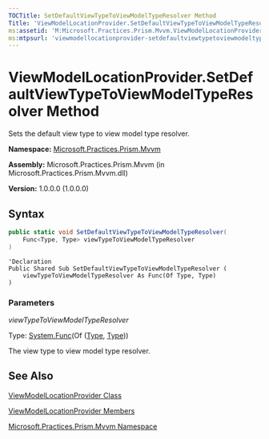 ```yaml
---
TOCTitle: SetDefaultViewTypeToViewModelTypeResolver Method
Title: 'ViewModelLocationProvider.SetDefaultViewTypeToViewModelTypeResolver Method (Microsoft.Practices.Prism.Mvvm)'
ms:assetid: 'M:Microsoft.Practices.Prism.Mvvm.ViewModelLocationProvider.SetDefaultViewTypeToViewModelTypeResolver(System.Func{System.Type,System.Type})'
ms:mtpsurl: 'viewmodellocationprovider-setdefaultviewtypetoviewmodeltyperesolver-method-mspp-mvvm.md'
---
```



# ViewModelLocationProvider.SetDefaultViewTypeToViewModelTypeResolver Method

Sets the default view type to view model type resolver.

**Namespace:** [Microsoft.Practices.Prism.Mvvm](/patterns-practices/reference/mspp-mvvm-namespace)

**Assembly:** Microsoft.Practices.Prism.Mvvm (in Microsoft.Practices.Prism.Mvvm.dll) 

**Version:** 1.0.0.0 (1.0.0.0)

## Syntax

```C#
public static void SetDefaultViewTypeToViewModelTypeResolver(
	Func<Type, Type> viewTypeToViewModelTypeResolver
)
```

```VB
'Declaration
Public Shared Sub SetDefaultViewTypeToViewModelTypeResolver ( 
	viewTypeToViewModelTypeResolver As Func(Of Type, Type)
)
```

### Parameters

*viewTypeToViewModelTypeResolver*

Type: [System.Func](http://msdn.microsoft.com/en-us/library/bb549151)(Of ([Type](http://msdn.microsoft.com/en-us/library/42892f65), [Type](http://msdn.microsoft.com/en-us/library/42892f65)))

The view type to view model type resolver.

## See Also

[ViewModelLocationProvider Class](/patterns-practices/reference/viewmodellocationprovider-class-mspp-mvvm)

[ViewModelLocationProvider Members](/patterns-practices/reference/viewmodellocationprovider-members-mspp-mvvm)

[Microsoft.Practices.Prism.Mvvm Namespace](/patterns-practices/reference/mspp-mvvm-namespace)
